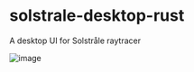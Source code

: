 # solstrale-desktop-rust
A desktop UI for Solstråle raytracer

![image](https://github.com/DanielPettersson/solstrale-desktop-rust/assets/3603911/0b39971e-ee3c-4d05-8898-d8cdb8983875)

